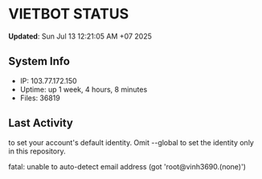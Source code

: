 # VIETBOT STATUS
**Updated**: Sun Jul 13 12:21:05 AM +07 2025

## System Info
- IP: 103.77.172.150
- Uptime: up 1 week, 4 hours, 8 minutes
- Files: 36819

## Last Activity

to set your account's default identity.
Omit --global to set the identity only in this repository.

fatal: unable to auto-detect email address (got 'root@vinh3690.(none)')
